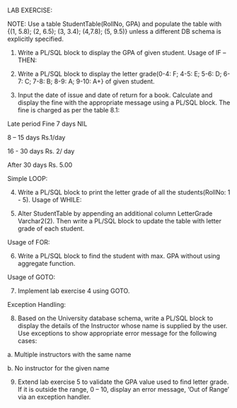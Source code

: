 LAB EXERCISE:

NOTE: Use a table StudentTable(RollNo, GPA) and populate the table with {(1, 5.8); (2, 6.5); (3, 3.4); (4,7.8); (5, 9.5)} unless a different DB schema is explicitly specified.

1. Write a PL/SQL block to display the GPA of given student.
Usage of IF –THEN:

2. Write a PL/SQL block to display the letter grade(0-4: F; 4-5: E; 5-6: D; 6-7: C; 7-8: B; 8-9: A; 9-10: A+} of given student.


3. Input the date of issue and date of return for a book. Calculate and display the fine with the appropriate message using a PL/SQL block. The fine is charged as per the table 8.1:

Late period Fine
7 days NIL

8 – 15 days Rs.1/day

16 - 30 days Rs. 2/ day

After 30 days Rs. 5.00

Simple LOOP:

4. Write a PL/SQL block to print the letter grade of all the students(RollNo: 1 - 5).
Usage of WHILE:

5. Alter StudentTable by appending an additional column LetterGrade Varchar2(2). Then write a PL/SQL block to update the table with letter grade of each student.

Usage of FOR:

6. Write a PL/SQL block to find the student with max. GPA without using aggregate function.

Usage of GOTO:

7. Implement lab exercise 4 using GOTO.

Exception Handling:


8. Based on the University database schema, write a PL/SQL block to display the details of the Instructor whose name is supplied by the user. Use exceptions to show appropriate error message for the following cases:

a. Multiple instructors with the same name

b. No instructor for the given name

9. Extend lab exercise 5 to validate the GPA value used to find letter grade. If it is outside the range, 0 – 10, display an error message, ‘Out of Range’ via an exception handler.
